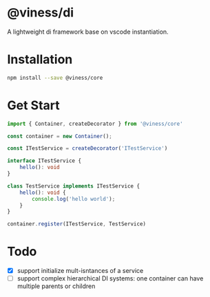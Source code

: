# @viness/di

A lightweight di framework base on vscode instantiation.

# Installation

```bash
npm install --save @viness/core
```

# Get Start

```ts
import { Container, createDecorator } from '@viness/core'

const container = new Container();

const ITestService = createDecorator('ITestService')

interface ITestService {
    hello(): void
}

class TestService implements ITestService {
    hello(): void {
        console.log('hello world');
    }
}

container.register(ITestService, TestService)
```

# Todo

- [x] support initialize mult-isntances of a service
- [ ] support complex hierarchical DI systems: one container can have multiple parents or children

